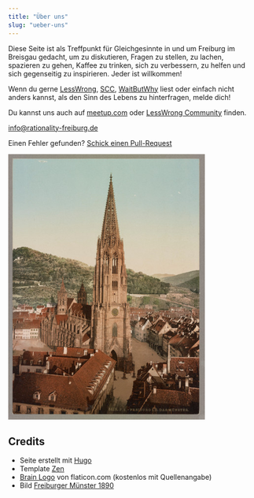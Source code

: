 ```yaml
---
title: "Über uns"
slug: "ueber-uns"
---
```


Diese Seite ist als Treffpunkt für Gleichgesinnte in und um Freiburg im Breisgau gedacht, um zu diskutieren, Fragen zu stellen, zu lachen, spazieren zu gehen, Kaffee zu trinken, sich zu verbessern, zu helfen und sich gegenseitig zu inspirieren. Jeder ist willkommen!

<!--more-->

Wenn du gerne [LessWrong](https://www.lesswrong.com/), [SCC](https://slatestarcodex.com/), [WaitButWhy](https://waitbutwhy.com/) liest oder einfach nicht anders kannst, als den Sinn des Lebens zu hinterfragen, melde dich!

Du kannst uns auch auf [meetup.com](https://www.meetup.com/rationality-freiburg/) oder [LessWrong Community](https://www.lesswrong.com/groups/fFZZ2Ywzsab86EESY) finden.

info@rationality-freiburg.de

Einen Fehler gefunden? [Schick einen Pull-Request](https://github.com/omarkohl/rationality-freiburg.de)

![Freiburger Münster 1890](muenster.jpg 'Freiburger Münster 1890')

## Credits

* Seite erstellt mit [Hugo](https://gohugo.io)
* Template [Zen](https://github.com/frjo/hugo-theme-zen)
* [Brain Logo](https://www.flaticon.com/premium-icon/brain_3288930) von flaticon.com (kostenlos mit Quellenangabe)
* Bild [Freiburger Münster 1890](https://commons.wikimedia.org/wiki/File:Freiburg_I.B._Das_M%C3%BCnster_LCCN2017660060.jpg)
